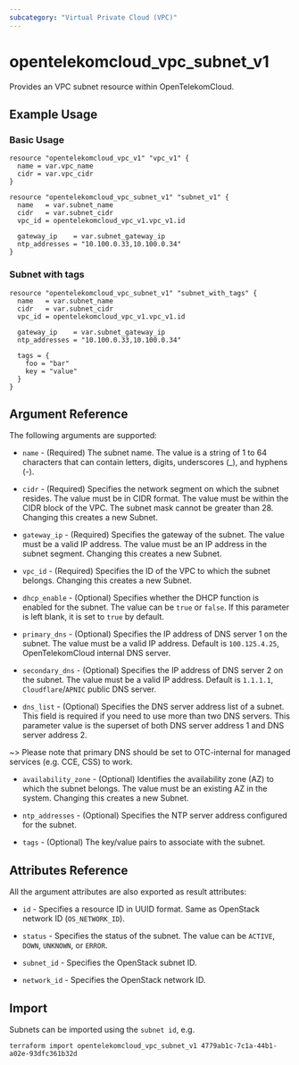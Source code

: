 ```yaml
---
subcategory: "Virtual Private Cloud (VPC)"
---
```


# opentelekomcloud_vpc_subnet_v1

Provides an VPC subnet resource within OpenTelekomCloud.

## Example Usage

### Basic Usage

```hcl
resource "opentelekomcloud_vpc_v1" "vpc_v1" {
  name = var.vpc_name
  cidr = var.vpc_cidr
}

resource "opentelekomcloud_vpc_subnet_v1" "subnet_v1" {
  name   = var.subnet_name
  cidr   = var.subnet_cidr
  vpc_id = opentelekomcloud_vpc_v1.vpc_v1.id

  gateway_ip    = var.subnet_gateway_ip
  ntp_addresses = "10.100.0.33,10.100.0.34"
}
```

### Subnet with tags

```hcl
resource "opentelekomcloud_vpc_subnet_v1" "subnet_with_tags" {
  name   = var.subnet_name
  cidr   = var.subnet_cidr
  vpc_id = opentelekomcloud_vpc_v1.vpc_v1.id

  gateway_ip    = var.subnet_gateway_ip
  ntp_addresses = "10.100.0.33,10.100.0.34"

  tags = {
    foo = "bar"
    key = "value"
  }
}
```

## Argument Reference

The following arguments are supported:

* `name` - (Required) The subnet name. The value is a string of 1 to 64 characters that can contain letters,
  digits, underscores (_), and hyphens (-).

* `cidr` - (Required) Specifies the network segment on which the subnet resides. The value must be in CIDR format.
  The value must be within the CIDR block of the VPC. The subnet mask cannot be greater than 28.
  Changing this creates a new Subnet.

* `gateway_ip` - (Required) Specifies the gateway of the subnet. The value must be a valid IP address.
  The value must be an IP address in the subnet segment. Changing this creates a new Subnet.

* `vpc_id` - (Required) Specifies the ID of the VPC to which the subnet belongs. Changing this creates a new Subnet.

* `dhcp_enable` - (Optional) Specifies whether the DHCP function is enabled for the subnet. The value can
  be `true` or `false`. If this parameter is left blank, it is set to `true` by default.

* `primary_dns` - (Optional) Specifies the IP address of DNS server 1 on the subnet. The value must be a
  valid IP address. Default is `100.125.4.25`, OpenTelekomCloud internal DNS server.

* `secondary_dns` - (Optional) Specifies the IP address of DNS server 2 on the subnet. The value must be a
  valid IP address. Default is `1.1.1.1`, `Cloudflare`/`APNIC` public DNS server.

* `dns_list` - (Optional) Specifies the DNS server address list of a subnet. This field is required if you
  need to use more than two DNS servers. This parameter value is the superset of both DNS server address
  1 and DNS server address 2.

~>
  Please note that primary DNS should be set to OTC-internal for managed services (e.g. CCE, CSS) to work.

* `availability_zone` - (Optional) Identifies the availability zone (AZ) to which the subnet belongs.
  The value must be an existing AZ in the system. Changing this creates a new Subnet.

* `ntp_addresses` - (Optional) Specifies the NTP server address configured for the subnet.

* `tags` - (Optional) The key/value pairs to associate with the subnet.


## Attributes Reference

All the argument attributes are also exported as result attributes:

* `id` - Specifies a resource ID in UUID format. Same as OpenStack network ID (`OS_NETWORK_ID`).

* `status` - Specifies the status of the subnet. The value can be `ACTIVE`, `DOWN`, `UNKNOWN`, or `ERROR`.

* `subnet_id` - Specifies the OpenStack subnet ID.

* `network_id` - Specifies the OpenStack network ID.

## Import

Subnets can be imported using the `subnet id`, e.g.

```shell
terraform import opentelekomcloud_vpc_subnet_v1 4779ab1c-7c1a-44b1-a02e-93dfc361b32d
```
